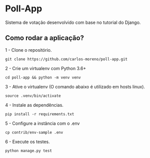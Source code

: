 # Poll-App

Sistema de votação desenvolvido com base no tutorial do Django.


## Como rodar a aplicação?
1 - Clone o repositório.
```console
git clone https://github.com/carlos-moreno/poll-app.git
```
2 - Crie um virtualenv com Python 3.6+
```console
cd poll-app && python -m venv venv
```
3 - Ative o virtualenv (O comando abaixo é utilizado em hosts linux).
```console
source .venv/bin/activate
```
4 - Instale as dependências.
```console
pip install -r requirements.txt
```
5 - Configure a instância com o .env
```console
cp contrib/env-sample .env
```
6 - Execute os testes.
```console
python manage.py test
```
